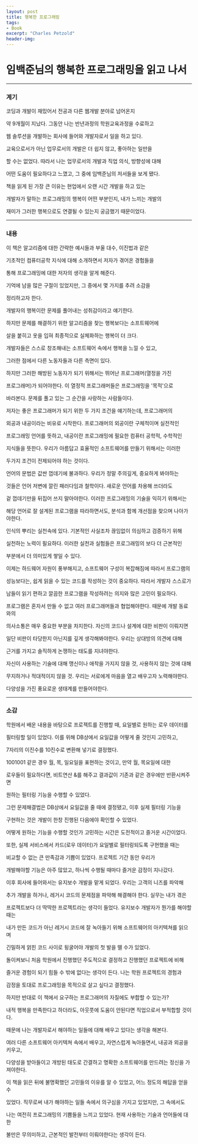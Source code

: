 ```yaml
---
layout: post
title: 행복한 프로그래밍
tags:
- Book
excerpt: "Charles Petzold"
header-img: 
---
```


# 임백준님의 행복한 프로그래밍을 읽고 나서

***

### 계기

코딩과 개발이 재밌어서 전공과 다른 웹개발 분야로 넘어온지

약 9개월이 지났다. 그동안 나는 반년과정의 학원교육과정을 수료하고

웹 솔루션을 개발하는 회사에 들어와 개발자로서 일을 하고 있다.

교육으로서가 아닌 업무로서의 개발은 더 쉽지 않고, 좋아하는 일만을

할 수는 없었다. 따라서 나는 업무로서의 개발과 직업 의식, 방향성에 대해

어떤 도움이 필요하다고 느꼈고, 그 중에 임백준님의 저서들을 보게 됐다.

책을 읽게 된 가장 큰 이유는 현업에서 오랜 시간 개발을 하고 있는

개발자가 말하는 프로그래밍의 행복이 어떤 부분인지, 내가 느끼는 개발의

재미가 그러한 행복으로도 연결될 수 있는지 궁금했기 때문이었다.


***

### 내용

이 책은 알고리즘에 대한 간략한 예시들과 부울 대수, 이진법과 같은

기초적인 컴퓨터공학 지식에 대해 소개하면서 저자가 겪어온 경험들을

통해 프로그래밍에 대한 저자의 생각을 알게 해준다. 

기억에 남을 많은 구절이 있었지만, 그 중에서 몇 가지를 추려 소감을

정리하고자 한다. 



개발자의 행복이란 문제를 풀어내는 성취감이라고 얘기한다. 

하지만 문제를 해결하기 위한 알고리즘을 찾는 행복보다는 소프트웨어에

살을 붙히고 옷을 입혀 최종적으로 실체화하는 행복이 더 크다.

개발자들은 스스로 창조해내는 소프트웨어 속에서 행복을 느낄 수 있고, 

그러한 점에서 다른 노동자들과 다른 측면이 있다.

하지만 그러한 해방된 노동자가 되기 위해서는 뛰어난 프로그래머(열정을 가진

프로그래머)가 되어야한다. 이 열정적 프로그래머들은 프로그래밍을 '목적'으로

바라본다. 문제를 풀고 있는 그 순간을 사랑하는 사람들이다.

저자는 좋은 프로그래머가 되기 위한 두 가지 조건을 얘기하는데, 프로그래머의

외공과 내공이라는 비유로 시작한다. 프로그래머의 외공이란 구체적이며 실전적인

프로그래밍 언어를 뜻하고, 내공이란 프로그래밍에 필요한 컴퓨터 공학적, 수학적인

지식들을 뜻한다. 우리가 아름답고 효율적인 소프트웨어를 만들기 위해서는 이러한

두가지 조건이 전제되어야 하는 것이다.

언어의 문법은 값싼 껍데기에 불과하다. 우리가 정말 주의깊게, 중요하게 봐야하는

것들은 언어 저변에 깔린 패러다임과 철학이다. 새로운 언어를 차용해 쓰더라도

겉 껍데기만을 뒤집어 쓰지 말아야한다. 이러한 프로그래밍의 기술을 익히기 위해서는

해당 언어로 잘 설계된 프로그램을 따라하면서도, 분석과 함께 개선점을 찾으며 나아가야한다.

인식의 뿌리는 실천속에 있다. 기본적인 사실조차 끊임없이 의심하고 검증하기 위해

실천하는 노력이 필요하다. 이러한 실천과 실험들은 프로그래밍의 보다 더 근본적인

부분에서 더 의미있게 쌓일 수 있다.

이제는 하드웨어 자원이 풍부해지고, 소프트웨어 구성이 복잡해짐에 따라서 프로그램의

성능보다는, 쉽게 읽을 수 있는 코드를 작성하는 것이 중요하다. 따라서 개발자 스스로가

남들이 읽기 편하고 깔끔한 프로그램을 작성하려는 의지와 많은 고민이 필요하다.

프로그램은 혼자서 만들 수 없고 여러 프로그래머들과 협업해야한다. 때문에 개발 동료와의

의사소통은 매우 중요한 부분을 차지한다. 자신의 코드나 설계에 대한 비판이 이뤄지면

일단 비판이 타당한지 아닌지를 깊게 생각해봐야한다. 우리는 상대방의 의견에 대해

근거를 가지고 솔직하게 논쟁하는 태도를 지녀야한다.

자신이 사용하는 기술에 대해 맹신이나 애착을 가지지 않을 것, 사용하지 않는 것에 대해

무지하거나 적대적이지 않을 것. 우리는 서로에게 마음을 열고 배우고자 노력해야한다.

다양성을 가진 풍요로운 생태계를 만들어야한다.


***

### 소감

학원에서 배운 내용을 바탕으로 프로젝트를 진행할 때, 요일별로 원하는 로우 데이터를

필터링할 일이 있었다. 이를 위해 DB상에서 요일값을 어떻게 줄 것인지 고민하고,

7자리의 이진수를 10진수로 변환해 넣기로 결정했다.

1001001 같은 경우 월, 목, 일요일을 표현하는 것이고, 만약 월, 목요일에 대한

로우들이 필요하다면, 비트연산 &를 해주고 결과값이 기존과 같은 경우에만 반환시켜주면

원하는 필터링 기능을 수행할 수 있었다.

그런 문제해결법은 DB상에서 요일값을 줄 때에 결정됐고, 이후 실제 필터링 기능을

구현하는 것은 개발이 한창 진행된 다음에야 확인할 수 있었다.

어떻게 원하는 기능을 수행할 것인가 고민하는 시간은 도전적이고 즐거운 시간이었다.

또한, 실제 서비스에서 카드(로우 데이터)가 요일별로 필터링되도록 구현했을 때는 

비교할 수 없는 큰 만족감과 기쁨이 있었다. 프로젝트 기간 동안 우리가

개발해야할 기능은 아주 많았고, 하나씩 수행될 때마다 즐거운 감정이 지나갔다.

이후 회사에 들어와서는 유지보수 개발을 맡게 되었다. 우리는 고객의 니즈를 파악해

추가 개발을 하거나, 레거시 코드의 문제점을 파악해 해결해야 한다. 실무는 내가 겪은

프로젝트보다 더 딱딱한 프로젝트라는 생각이 들었다. 유지보수 개발자가 뭔가를 해야할 때는

내가 만든 코드가 아닌 레거시 코드에 잘 녹아들기 위해 소프트웨어의 아키텍쳐를 읽으며

긴밀하게 얽힌 코드 사이로 뒹굴어야 개발의 첫 발을 뗄 수가 있었다.

돌이켜보니 처음 학원에서 진행했던 주도적으로 결정하고 진행했던 프로젝트에 비해

즐거운 경험이 되기 힘들 수 밖에 없다는 생각이 든다. 나는 학원 프로젝트의 경험과 

감정을 토대로 프로그래밍을 목적으로 살고 싶다고 결정했다. 

하지만 반대로 이 책에서 요구하는 프로그래머의 자질에도 부합할 수 있는가? 

내적 행복을 만족한다고 하더라도, 아웃풋에 도움이 안된다면 직업으로서 부적합할 것이다.

때문에 나는 개발자로서 해야하는 일들에 대해 배우고 있다는 생각을 해본다. 

여러 다른 소프트웨어 아키텍쳐 속에서 배우고, 자연스럽게 녹아들면서, 내공과 외공을 키우고, 

다양성을 받아들이고 개방된 태도로 간결하고 명확한 소프트웨어를 만드려는 정신을 가져야한다.

이 책을 읽은 뒤에 불명확했던 고민들의 이유를 알 수 있었고, 어느 정도의 해답을 얻을 수

있었다. 직무로써 내가 해야하는 일들 속에서 의구심을 가지고 있었지만, 그 속에서도 

나는 여전히 프로그래밍의 기쁨들을 느끼고 있었다. 현재 사용하는 기술과 언어들에 대한

불만은 무의미하고, 근본적인 발전부터 이뤄야한다는 생각이 든다.










